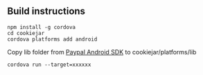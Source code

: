 Build instructions
------------------

`npm install -g cordova`    
`cd cookiejar`    
`cordova platforms add android`    

Copy lib folder from [Paypal Android SDK](https://github.com/paypal/PayPal-Android-SDK) to cookiejar/platforms/lib    

`cordova run --target=xxxxxx`    

